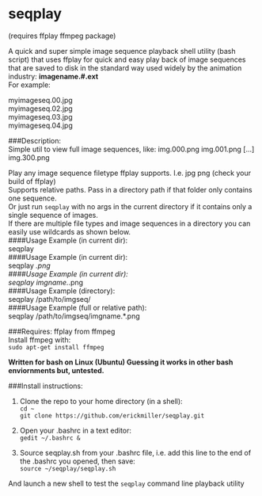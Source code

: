 # seqplay
(requires ffplay ffmpeg package)  

A quick and super simple image sequence playback shell utility (bash script) that uses ffplay for quick and easy play back of image sequences that are saved to disk in the standard way used widely by the animation industry:   **imagename.#.ext**  
For example:  

myimageseq.00.jpg  
myimageseq.02.jpg  
myimageseq.03.jpg  
myimageseq.04.jpg  
   
###Description:  
Simple util to view full image sequences, like:  img.000.png  img.001.png  [...]  img.300.png  

Play any image sequence filetype ffplay supports. I.e. jpg png (check your build of ffplay)   
Supports relative paths. Pass in a directory path if that folder only contains one sequence.  
Or just run `seqplay` with no args in the current directory if it contains only a single sequence of images.  
If there are multiple file types and image sequences in a directory you can easily use wildcards as shown below.  
####Usage Example (in current dir):  
	seqplay  
####Usage Example (in current dir):  
	seqplay *.png  
####Usage Example (in current dir):  
	seqplay imgname.*.png  
####Usage Example (directory):  
	seqplay /path/to/imgseq/  
####Usage Example (full or relative path):  
	seqplay /path/to/imgseq/imgname.*.png  

###Requires: 
ffplay from ffmpeg   
Install ffmpeg with:  
	`sudo apt-get install ffmpeg`  

**Written for bash on Linux (Ubuntu) Guessing it works in other bash enviornments but, untested.**  

###Install instructions:  
1. Clone the repo to your home directory (in a shell):  
`cd ~`  
`git clone https://github.com/erickmiller/seqplay.git`  

2. Open your .bashrc in a text editor:  
`gedit ~/.bashrc &`

3. Source seqplay.sh from your .bashrc file, i.e. add this line to the end of the .bashrc you opened, then save:  
`source ~/seqplay/seqplay.sh`  

And launch a new shell to test the `seqplay` command line playback utility

